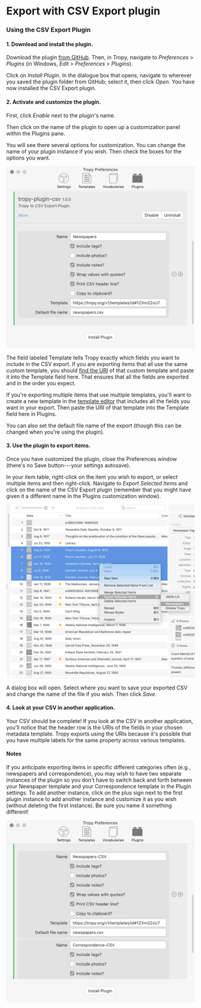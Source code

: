 # Export with CSV Export plugin

### Using the CSV Export Plugin

#### 1. Download and install the plugin.

Download the plugin [from GitHub](https://github.com/inukshuk/tropy-plugin-csv/releases/latest). Then, in Tropy, navigate to _Preferences_ &gt; _Plugins_ \(in Windows, _Edit &gt; Preferences &gt; Plugins_\). 

Click on _Install Plugin_. In the dialogue box that opens, navigate to wherever you saved the plugin folder from GitHub; select it, then click _Open_. You have now installed the CSV Export plugin.

#### 2. Activate and customize the plugin.

First, click _Enable_ next to the plugin's name.

Then click on the name of the plugin to open up a customization panel within the Plugins pane.

You will see there several options for customization. You can change the name of your plugin instance if you wish. Then check the boxes for the options you want.

![CSV Export customization window](../.gitbook/assets/csv-export-customization.png)

The field labeled Template tells Tropy exactly which fields you want to include in the CSV export. If you are exporting items that all use the same custom template, you should [find the URI](../in-the-template-editor/using-templates.md) of that custom template and paste it into the Template field here. That ensures that all the fields are exported and in the order you expect. 

If you're exporting multiple items that use multiple templates, you'll want to create a new template in the [template editor](../in-the-template-editor/create-template.md) that includes all the fields you want in your export. Then paste the URI of that template into the Template field here in Plugins. 

You can also set the default file name of the export \(though this can be changed when you're using the plugin\).

#### 3. Use the plugin to export items.

Once you have customized the plugin, close the Preferences window \(there's no Save button---your settings autosave\). 

In your item table, right-click on the item you wish to export, or select multiple items and then right-click. Navigate to _Export Selected Items_ and click on the name of the CSV Export plugin \(remember that you might have given it a different name in the Plugins customization window\).

![Using the CSV plugin in the item table](../.gitbook/assets/using-csv-export.png)

A dialog box will open. Select where you want to save your exported CSV and change the name of the file if you wish. Then click _Save_.

#### 4. Look at your CSV in another application.

Your CSV should be complete! If you look at the CSV in another application, you'll notice that the header row is the URIs of the fields in your chosen metadata template. Tropy exports using the URIs because it's possible that you have multiple labels for the same property across various templates. 

#### Notes

If you anticipate exporting items in specific different categories often \(e.g., newspapers and correspondence\), you may wish to have two separate instances of the plugin so you don't have to switch back and forth between your Newspaper template and your Correspondence template in the Plugin settings. To add another instance, click on the plus sign next to the first plugin instance to add another instance and customize it as you wish \(without deleting the first instance\). Be sure you name it something different!

![Multiple CSV plugin instances](../.gitbook/assets/multiple-csv-instance.png)

